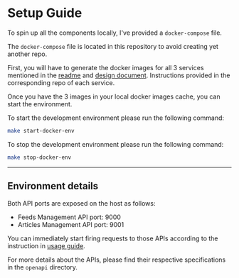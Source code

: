 # Setup Guide

To spin up all the components locally, I've provided a `docker-compose` file.

The `docker-compose` file is located in this repository to avoid creating yet another repo.

First, you will have to generate the docker images for all 3 services mentioned in the [readme](README.md) and [design document](SYSTEM_DESIGN.md). Instructions provided in the corresponding repo of each service.

Once you have the 3 images in your local docker images cache, you can start the environment.

To start the development environment please run the following command:

```bash
make start-docker-env
```

To stop the development environment please run the following command:

```bash
make stop-docker-env
```

---

## Environment details

Both API ports are exposed on the host as follows:

- Feeds Management API port: 9000
- Articles Management API port: 9001

You can immediately start firing requests to those APIs according to the instruction in [usage guide](USAGE.md).

For more details about the APIs, please find their respective specifications in the `openapi` directory.
